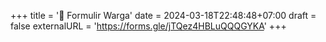 +++
title = '📃 Formulir Warga'
date = 2024-03-18T22:48:48+07:00
draft = false
externalURL = 'https://forms.gle/jTQez4HBLuQQQGYKA'
+++
